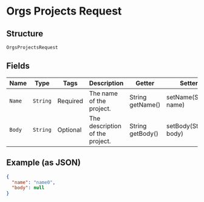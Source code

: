 
# Orgs Projects Request

## Structure

`OrgsProjectsRequest`

## Fields

| Name | Type | Tags | Description | Getter | Setter |
|  --- | --- | --- | --- | --- | --- |
| `Name` | `String` | Required | The name of the project. | String getName() | setName(String name) |
| `Body` | `String` | Optional | The description of the project. | String getBody() | setBody(String body) |

## Example (as JSON)

```json
{
  "name": "name0",
  "body": null
}
```

